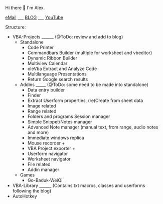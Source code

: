 Hi there 👋 I'm Alex.

[eMail](AnastasiouAlex@gmail.com) 
___ [BLOG](https://alexofrhodes.github.io)
___ [YouTube](https://bit.ly/3aLZU9M)

Structure:

* VBA-Projects ______ (@ToDo: review and add to blog)  
  * Standalone  
    * Code Printer
    * Commandbars Builder (multiple for worksheet and vbeditor)
    * Dynamic Ribbon Builder
    * Multiview Calendar
    * oleVba Extract and Analyze Code
    * Multilanguage Presentations
    * Return Google search results
  * Addins _____ (@ToDo: some need to be made into standalone)
    * Data entry builder
    * Finder
    * Extract Userform properties, (re)Create from sheet data
    * Image related
    * Range related
    * Folders and programs Session manager 
    * Simple Snippet/Notes manager
    * Advanced Note manager (manual text, from range, audio notes and more)
    * Immediate windows replica
    * Mouse recorder +
    * VBA Project exporter +
    * Userform navigator
    * Worksheet navigator
    * File related
    * Addin manager
  * Games
    * Go-Baduk-WeiQi
* VBA-Library ______ (Contains txt macros, classes and userforms following the blog)
* AutoHotkey 
